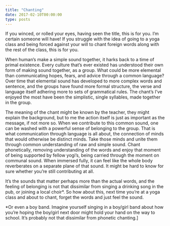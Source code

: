 ```yaml
---
title: "Chanting"
date: 2017-02-10T00:00:00
type: posts
---
```

If you winced, or rolled your eyes, having seen the title, this is for you. I’m certain someone will have! If you struggle with the idea of going to a yoga class and being forced against your will to chant foreign words along with the rest of the class, this is for you.

When human’s make a simple sound together, it harks back to a time of primal existence. Every culture that’s ever existed has understood their own form of making sound together, as a group. What could be more elemental than communicating hopes, fears, and advice through a common language? Over time that elemental sound has developed to more complex words and sentence, and the groups have found more formal structure, the verse and language itself adhering more to sets of grammatical rules. The chant’s I’ve enjoyed the most have been the simplistic, single syllables, made together in the group.

The meaning of the chant might be known by the teacher, they might explain the background, but to me the action itself is just as important as the message, if not more so. When we contribute to this common sound, one can be washed with a powerful sense of belonging to the group. That is what communication through language is all about, the connection of minds that would otherwise be distinct minds. Take those minds and unite them through common understanding of raw and simple sound. Chant phonetically, removing understanding of the words and enjoy that moment of being supported by fellow yogi’s, being carried through the moment on communal sound. When immersed fully, it can feel like the whole body reverberates on a separate plane of that sound. It might be hard to know for sure whether you’re still contributing at all.

It’s the sounds that matter perhaps more than the actual words, and the feeling of belonging is not that dissimilar from singing a drinking song in the pub, or joining a local choir*. So how about this, next time you’re at a yoga class and about to chant, forget the words and just feel the sound.

*Or even a boy band. Imagine yourself singing in a boy/girl band about how you’re hoping the boy/girl next door might hold your hand on the way to school. It’s probably not that dissimilar from phonetic chanting.]
